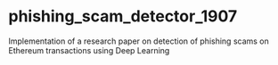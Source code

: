 # phishing_scam_detector_1907
Implementation of a research paper on detection of phishing scams on Ethereum transactions using Deep Learning

